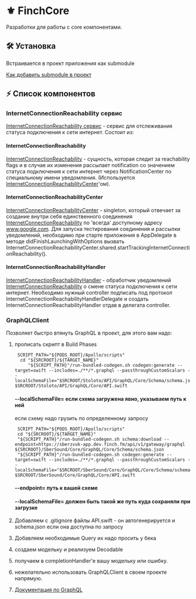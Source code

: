 # ⚜️ FinchCore

Разработки для работы с core компонентами.

## 🛠 Установка

Встраивается в проект приложения как submodule

[Как добавить submodule в проект](https://www.notion.so/finchmoscow/submodule-98e7f8b8ed0542949d4c793590ffcc25)

## ⚡️ Список компонентов

### InternetConnectionReachability сервис

[InternetConnectionReachability сервис](https://git.finch.fm/frameworks/finchcore/-/tree/master/FinchCore/Core/InternetConnectionReachability) - сервис для отслеживания статуса подключения к сети интернет. Состоит из:

#### InternetConnectionReachability

[InternetConnectionReachability](https://git.finch.fm/frameworks/finchcore/-/blob/master/FinchCore/Core/InternetConnectionReachability/InternetConnectionReachability.swift) - сущность, которая следит за reachability flags и в случае их изменения рассылает notification со значением статуса подключения к сети интернет через NotificationCenter по специальному имени уведомления. (Используется [InternetConnectionReachabilityCenter](https://git.finch.fm/frameworks/finchcore/-/blob/master/FinchCore/Core/InternetConnectionReachability/InternetConnectionReachabilityCenter.swift)'ом).

#### InternetConnectionReachabilityCenter

[InternetConnectionReachabilityCenter](https://git.finch.fm/frameworks/finchcore/-/blob/master/FinchCore/Core/InternetConnectionReachability/InternetConnectionReachabilityCenter.swift) - singleton, который отвечает за создание внутри себя единственного соединения [InternetConnectionReachability](https://git.finch.fm/frameworks/finchcore/-/blob/master/FinchCore/Core/InternetConnectionReachability/InternetConnectionReachability.swift) по 'всегда' доступному адресу www.google.com. Для запуска тестирования соединения и рассылки уведомлений, необходимо при старте приложения в AppDelegate в методе didFinishLaunchingWithOptions вызвать InternetConnectionReachabilityCenter.shared.startTrackingInternetConnectionReachability().

#### InternetConnectionReachabilityHandler

[InternetConnectionReachabilityHandler](https://git.finch.fm/frameworks/finchcore/-/blob/master/FinchCore/Core/InternetConnectionReachability/InternetConnectionReachabilityHandler.swift) - обработчик уведомлений [InternetConnectionReachability](https://git.finch.fm/frameworks/finchcore/-/blob/master/FinchCore/Core/InternetConnectionReachability/InternetConnectionReachability.swift) о смене статуса подключения к сети интернет. Необходимо нужный controller подписать под протокол InternetConnectionReachabilityHandlerDelegate и создать InternetConnectionReachabilityHandler отдав в делегата controller.

### GraphQLClient

Позволяет быстро втянуть GraphQL в проект, для этого вам надо: 

1) прописать скрипт в  Build Phases

        SCRIPT_PATH="${PODS_ROOT}/Apollo/scripts"
         cd "${SRCROOT}/${TARGET_NAME}"
            "${SCRIPT_PATH}"/run-bundled-codegen.sh codegen:generate --target=swift --includes=./**/*.graphql --passthroughCustomScalars --localSchemaFile="$SRCROOT/Stoloto/API/GraphQL/Core/Schema/schema.json"  $SRCROOT/Stoloto/API/GraphQL/Core/API.swift
            
    #### --localSchemaFile= если схема загружена явно, указываем путь к ней
    
    если схему надо грузить по определенному запросу 
        
        SCRIPT_PATH="${PODS_ROOT}/Apollo/scripts"
        cd "${SRCROOT}/${TARGET_NAME}"
        "${SCRIPT_PATH}"/run-bundled-codegen.sh schema:download --endpoint=https://sberzvuk-app.dev.finch.fm/api/v1/gateway/graphql ${SRCROOT}/SberSound/Core/GraphQL/Core/Schema/schema.json
        "${SCRIPT_PATH}"/run-bundled-codegen.sh codegen:generate --target=swift --includes=./**/*.graphql --passthroughCustomScalars --localSchemaFile="$SRCROOT/SberSound/Core/GraphQL/Core/Schema/schema.json"  $SRCROOT/SberSound/Core/GraphQL/Core/API.swift

    #### --endpoint= путь к вашей схеме
    #### --localSchemaFile= должен быть такой же путь куда сохраняли при загрузке

2) Добавляем с .gitignore  файлы API.swift - он автогенерируется и schema.json  если она доступна по запросу

3) Добавляем необходимые Query их надо просить у бека

4) создаем модельку и реализуем Decodable 

5) получаем в completionHandler'e вашу модельку или ошибку. 

6) нежелательно использовать GraphQLClient  в своем проекте напрямую. 

7) [Документация по GraphQL](https://graphql.org/learn/) 

